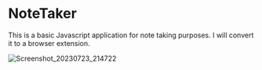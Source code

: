 # NoteTaker

This is a basic Javascript application for note taking purposes.
I will convert it to a browser extension.

![Screenshot_20230723_214722](https://github.com/celalergun/NoteTaker/assets/28855324/4e8fd825-09d9-483f-a2d6-4da007b1e7cd)
